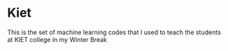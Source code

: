 # Kiet
This is the set of machine learning codes that I used to teach the students at KIET college in my Winter Break
